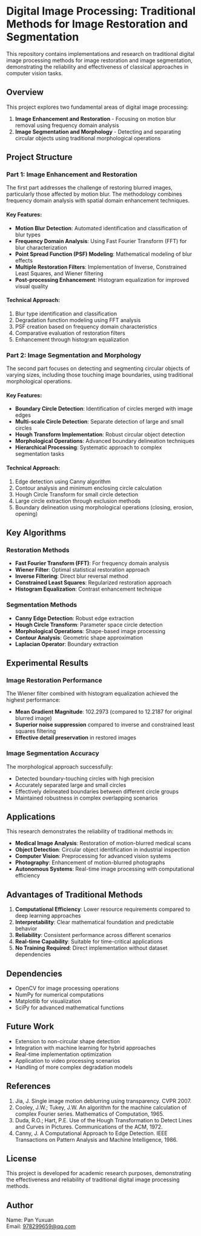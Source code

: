 # Digital Image Processing: Traditional Methods for Image Restoration and Segmentation

This repository contains implementations and research on traditional digital image processing methods for image restoration and image segmentation, demonstrating the reliability and effectiveness of classical approaches in computer vision tasks.

## Overview

This project explores two fundamental areas of digital image processing:
1. **Image Enhancement and Restoration** - Focusing on motion blur removal using frequency domain analysis
2. **Image Segmentation and Morphology** - Detecting and separating circular objects using traditional morphological operations

## Project Structure

### Part 1: Image Enhancement and Restoration

The first part addresses the challenge of restoring blurred images, particularly those affected by motion blur. The methodology combines frequency domain analysis with spatial domain enhancement techniques.

#### Key Features:
- **Motion Blur Detection**: Automated identification and classification of blur types
- **Frequency Domain Analysis**: Using Fast Fourier Transform (FFT) for blur characterization
- **Point Spread Function (PSF) Modeling**: Mathematical modeling of blur effects
- **Multiple Restoration Filters**: Implementation of Inverse, Constrained Least Squares, and Wiener filtering
- **Post-processing Enhancement**: Histogram equalization for improved visual quality

#### Technical Approach:
1. Blur type identification and classification
2. Degradation function modeling using FFT analysis
3. PSF creation based on frequency domain characteristics
4. Comparative evaluation of restoration filters
5. Enhancement through histogram equalization

### Part 2: Image Segmentation and Morphology

The second part focuses on detecting and segmenting circular objects of varying sizes, including those touching image boundaries, using traditional morphological operations.

#### Key Features:
- **Boundary Circle Detection**: Identification of circles merged with image edges
- **Multi-scale Circle Detection**: Separate detection of large and small circles
- **Hough Transform Implementation**: Robust circular object detection
- **Morphological Operations**: Advanced boundary delineation techniques
- **Hierarchical Processing**: Systematic approach to complex segmentation tasks

#### Technical Approach:
1. Edge detection using Canny algorithm
2. Contour analysis and minimum enclosing circle calculation
3. Hough Circle Transform for small circle detection
4. Large circle extraction through exclusion methods
5. Boundary delineation using morphological operations (closing, erosion, opening)


## Key Algorithms

### Restoration Methods
- **Fast Fourier Transform (FFT)**: For frequency domain analysis
- **Wiener Filter**: Optimal statistical restoration approach
- **Inverse Filtering**: Direct blur reversal method
- **Constrained Least Squares**: Regularized restoration approach
- **Histogram Equalization**: Contrast enhancement technique

### Segmentation Methods
- **Canny Edge Detection**: Robust edge extraction
- **Hough Circle Transform**: Parameter space circle detection
- **Morphological Operations**: Shape-based image processing
- **Contour Analysis**: Geometric shape approximation
- **Laplacian Operator**: Boundary extraction

## Experimental Results

### Image Restoration Performance
The Wiener filter combined with histogram equalization achieved the highest performance:
- **Mean Gradient Magnitude**: 102.2973 (compared to 12.2187 for original blurred image)
- **Superior noise suppression** compared to inverse and constrained least squares filtering
- **Effective detail preservation** in restored images

### Image Segmentation Accuracy
The morphological approach successfully:
- Detected boundary-touching circles with high precision
- Accurately separated large and small circles
- Effectively delineated boundaries between different circle groups
- Maintained robustness in complex overlapping scenarios

## Applications

This research demonstrates the reliability of traditional methods in:
- **Medical Image Analysis**: Restoration of motion-blurred medical scans
- **Object Detection**: Circular object identification in industrial inspection
- **Computer Vision**: Preprocessing for advanced vision systems
- **Photography**: Enhancement of motion-blurred photographs
- **Autonomous Systems**: Real-time image processing with computational efficiency

## Advantages of Traditional Methods

1. **Computational Efficiency**: Lower resource requirements compared to deep learning approaches
2. **Interpretability**: Clear mathematical foundation and predictable behavior
3. **Reliability**: Consistent performance across different scenarios
4. **Real-time Capability**: Suitable for time-critical applications
5. **No Training Required**: Direct implementation without dataset dependencies

## Dependencies

- OpenCV for image processing operations
- NumPy for numerical computations
- Matplotlib for visualization
- SciPy for advanced mathematical functions

## Future Work

- Extension to non-circular shape detection
- Integration with machine learning for hybrid approaches
- Real-time implementation optimization
- Application to video processing scenarios
- Handling of more complex degradation models

## References

1. Jia, J. Single image motion deblurring using transparency. CVPR 2007.
2. Cooley, J.W.; Tukey, J.W. An algorithm for the machine calculation of complex Fourier series. Mathematics of Computation, 1965.
3. Duda, R.O.; Hart, P.E. Use of the Hough Transformation to Detect Lines and Curves in Pictures. Communications of the ACM, 1972.
4. Canny, J. A Computational Approach to Edge Detection. IEEE Transactions on Pattern Analysis and Machine Intelligence, 1986.

## License

This project is developed for academic research purposes, demonstrating the effectiveness and reliability of traditional digital image processing methods.

## Author

Name: Pan Yuxuan  
Email: 978299659@qq.com
